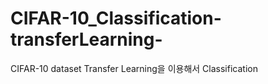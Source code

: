 # CIFAR-10_Classification-transferLearning-
CIFAR-10 dataset Transfer Learning을 이용해서 Classification

